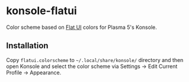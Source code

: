 # konsole-flatui

Color scheme based on [Flat UI](http://flatuicolors.com/) colors for Plasma 5's
Konsole.

## Installation

Copy `flatui.colorscheme` to `~/.local/share/konsole/` directory and then open
Konsole and select the color scheme via Settings -> Edit Current Profile ->
Appearance.
